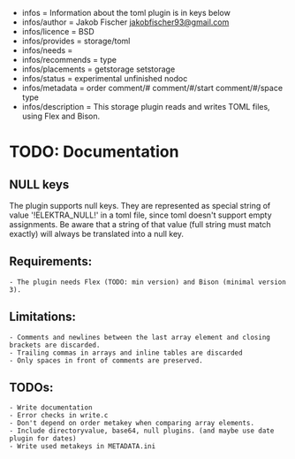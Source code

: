 - infos = Information about the toml plugin is in keys below
- infos/author = Jakob Fischer <jakobfischer93@gmail.com>
- infos/licence = BSD
- infos/provides = storage/toml
- infos/needs =
- infos/recommends = type
- infos/placements = getstorage setstorage
- infos/status = experimental unfinished nodoc
- infos/metadata = order comment/# comment/#/start comment/#/space type
- infos/description = This storage plugin reads and writes TOML files, using Flex and Bison.

# TODO: Documentation

## NULL keys
The plugin supports null keys. They are represented as special string of value '!ELEKTRA_NULL!' in a toml file, since toml doesn't support empty assignments. Be aware that a string of that value (full string must match exactly) will always be translated into a null key.

## Requirements:

    - The plugin needs Flex (TODO: min version) and Bison (minimal version 3).

## Limitations:

	- Comments and newlines between the last array element and closing brackets are discarded.
	- Trailing commas in arrays and inline tables are discarded
	- Only spaces in front of comments are preserved.


## TODOs:

	- Write documentation
	- Error checks in write.c
	- Don't depend on order metakey when comparing array elements.
	- Include directoryvalue, base64, null plugins. (and maybe use date plugin for dates)
	- Write used metakeys in METADATA.ini
